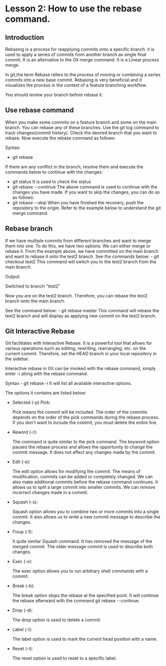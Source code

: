 # Lesson 2: How to use the rebase command.

## Introduction

Rebasing is a process for reapplying commits onto a specific branch. it is used to apply a series of commits from another branch as single final commit. It is an alternative to the Git merge command. It is a Linear process merge.

In git,the term Rebase refers to the process of moving or combining a series commits into a new base commit. Rebasing is very beneficial and it visualizes the process in the context of a feature branching workflow.

You should review your branch before rebase it.

## Use rebase command

When you make some commits on a feature branch and some on the main branch. You can rebase any of these branches. Use the git log command to track changes(commit history). Check the desired branch that you want to rebase.
Now execute the rebase command as follows:

Syntax:
- git rebase <name branch>

If there are any conflict in the branch, resolve them and execute the commands below to continue with the changes:
- git status
It is used to check the status
- git rebase --continue
The above command is used to continue with the changes you have made. If you want to skip the changes, you can do so as follows:
- git rebase --skip
When you have finished the recovery, push the repository to the origin. Refer to the example below to understand the git merge command.

## Rebase branch

If we have multiple commits from different branches and want to merge them into one. 
To do this, we have two options: We can either merge or rebase it.
From the example above, we have committed on the main branch and want to rebase it onto the test2 branch.
See the commands below:
    - git checkout test2
This command will switch you to the test2 branch from the main branch.


Output:

Switched to branch "test2"

Now you are on the test2 branch.
Therefore, you can rebase the test2 branch onto the main branch.

See the command below:
    - git rebase master
This command will rebase the test2 branch and will display as applying new commit on the test2 branch.

## Git Interactive Rebase

Git facilitates with Interactive Rebase. It is a powerful tool that allows for various operations such as editing, rewriting, rearranging, etc. on the current commit. Therefore, set the HEAD branch in your local repository in the sidebar. 

Interactive rebase in Git can be invoked with the rebase command, simply enter -i along with the rebase command.

Syntax
    - git rebase -i
It will list all available interactive options.

The options it contains are listed below:
- Selected (-p) Pick:

    Pick means the commit will be included. The order of the commits depends on the order of the pick commands during the rebase process. If you don't want to include the commit, you must delete the entire line.
- Reword (-r):

    The command is quite similar to the pick command. The keyword option pauses the rebase process and allows the opportunity to change the commit message. It does not affect any changes made by the commit.
- Edit (-e):

    The edit option allows for modifying the commit. The means of modification, commits can be added or completely changed. We can also make additional commits before the rebase command continues. It allows us to split a large commit into smaller commits. We can remove incorrect changes made in a commit.
- Squash (-s):

    Squash option allows you to combine two or more commits into a single commit. It also allows us to write a new commit message to describe the changes.
- Fixup (-f):

    It quite similar Squash command. It has removed the message of the merged commit. The older message commit is used to describe both changes.
- Exec (-x):

    The exec option allows you to run arbitrary shell commands with a commit.
- Break (-b):

    The break option stops the rebase at the specified point. It will continue the rebase afterward with the command git rebase --continue.
- Drop (-d):

    The drop option is used to delete a commit.
- Label (-l):

    The label option is used to mark the current head position with a name.
- Reset (-t):

    The reset option is used to reset to a specific label.

